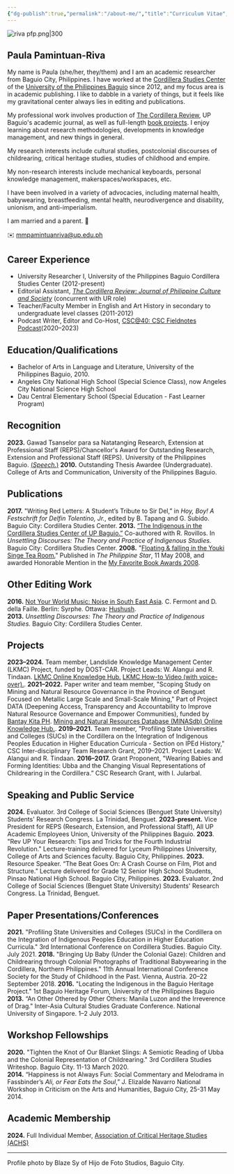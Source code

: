 ```yaml
---
{"dg-publish":true,"permalink":"/about-me/","title":"Curriculum Vitae","dgShowToc":true,"created":"2024-07-19T20:41:16.000+08:00","updated":"2024-08-06T22:04:41.000+08:00"}
---
```


![riva pfp.png|300](/img/user/Extras/Images/riva%20pfp.png)
## Paula Pamintuan-Riva 

My name is Paula (she/her, they/them) and I am an academic researcher from Baguio City, Philippines. I have worked at the [Cordillera Studies Center](https://csc3.upb.edu.ph/) of the [University of the Philippines Baguio](https://www.upb.edu.ph/) since 2012, and my focus area is in academic publishing. I like to dabble in a variety of things, but it feels like my gravitational center always lies in editing and publications. 

My professional work involves production of [The Cordillera Review](https://thecordillerareview.upb.edu.ph/), UP Baguio's academic journal, as well as full-length [book projects](https://shopee.ph/cordillera_studies_center). I enjoy learning about research methodologies, developments in knowledge management, and new things in general.

My research interests include cultural studies, postcolonial discourses of childrearing, critical heritage studies, studies of childhood and empire.

My non-research interests include mechanical keyboards, personal knowledge management, makerspaces/workspaces, etc. 

I have been involved in a variety of advocacies, including maternal health, babywearing, breastfeeding, mental health, neurodivergence and disability, unionism, and anti-imperialism.

I am married and a parent. 🌱

✉️ mmpamintuanriva@up.edu.ph
## Career Experience
- University Researcher I, University of the Philippines Baguio Cordillera Studies Center (2012-present)
- Editorial Assistant, [*The Cordillera Review: Journal of Philippine Culture and Society*](https://thecordillerareview.upb.edu.ph/) (concurrent with UR role)
- Teacher/Faculty Member in English and Art History in secondary to undergraduate level classes (2011-2012)
- Podcast Writer, Editor and Co-Host, [CSC@40: CSC Fieldnotes Podcast](https://open.spotify.com/show/2oDR93FhlZ8qDrXzx5qXHt)(2020–2023)
## Education/Qualifications
- Bachelor of Arts in Language and Literature, University of the Philippines Baguio, 2010. 
- Angeles City National High School (Special Science Class), now Angeles City National Science High School
- Dau Central Elementary School (Special Education - Fast Learner Program)
## Recognition
**2023.** Gawad Tsanselor para sa Natatanging Research, Extension at Professional Staff (REPS)/Chancellor's Award for Outstanding Research, Extension and Professional Staff (REPS). University of the Philippines Baguio. [(*Speech.*)](https://drive.google.com/file/d/1BExGeuMlsxCRV9TdPOdcTukF65sixTBF/view?usp=sharing) 
**2010.** Outstanding Thesis Awardee (Undergraduate). College of Arts and Communication, University of the Philippines Baguio.
## Publications
**2017.** "Writing Red Letters: A Student’s Tribute to Sir Del,” in _Hoy, Boy! A Festschrift for Delfin Tolentino, Jr._, edited by B. Tapang and G. Subido. Baguio City: Cordillera Studies Center.
**2013.** [“The Indigenous in the Cordillera Studies Center of UP Baguio.”](https://drive.google.com/file/d/1FF2mLJZV4VzSCl3ZmFjBUKxn3MQBjqMg/view?usp=sharing) Co-authored with R. Rovillos. In *Unsettling Discourses: The Theory and Practice of Indigenous Studies.* Baguio City: Cordillera Studies Center.
**2008.** "[Floating & falling in the Youki Singe Tea Room.](https://www.philstar.com/lifestyle/sunday-life/2008/05/11/61448/floating-amp-falling-youki-singe-tea-room)" Published in *The Philippine Star*, 11 May 2008, and awarded Honorable Mention in the [My Favorite Book Awards 2008](https://www.philstar.com/lifestyle/sunday-life/2009/03/15/448205/poetry-reading-laughter-my-favorite-book-awards-2008). 
## Other Editing Work
**2016.** [Not Your World Music: Noise in South East Asia](https://www.academia.edu/28481619/NOT_YOUR_WORLD_MUSIC_Noise_in_South_East_Asia_front_matters_?auto=download). C. Fermont and D. della Faille. Berlin: Syrphe. Ottawa: [Hushush](http://words.hushush.com/).   
**2013.** _Unsettling Discourses: The Theory and Practice of Indigenous Studies._ Baguio City: Cordillera Studies Center.
## Projects
**2023–2024.** Team member, Landslide Knowledge Management Center (LKMC) Project, funded by DOST-CAR. Project Leads: W. Alangui and R. Tindaan. [LKMC Online Knowledge Hub.](https://landslidekm.dostcar.ph/) [LKMC How-to Video (with voice-over).](https://drive.google.com/file/d/15Xf9W-JRf7ZwryKkZn7ZuG_HbIAChQ6l/view?usp=sharing).
**2021–2022.** Paper writer and team member, "Scoping Study on Mining and Natural Resource Governance in the Province of Benguet Focused on Metallic Large Scale and Small-Scale Mining," Part of Project DATA (Deepening Access, Transparency and Accountability to Improve Natural Resource Governance and Empower Communities), funded by [Bantay Kita PH](http://www.bantaykita.ph/). [Mining and Natural Resources Database (MINASdb) Online Knowledge Hub.](https://minasdb.upb.edu.ph/).
**2019–2021.** Team member, "Profiling State Universities and Colleges (SUCs) in the Cordillera on the Integration of Indigenous Peoples Education in Higher Education Curricula - Section on IPEd History," CSC Inter-disciplinary Team Research Grant, 2019–2021. Project Leads: W. Alangui and R. Tindaan.
**2016–2017.** Grant Proponent, "Wearing Babies and Forming Identities: Ubba and the Changing Visual Representations of Childrearing in the Cordillera.” CSC Research Grant, with I. Jularbal. 
## Speaking and Public Service
**2024.** Evaluator. 3rd College of Social Sciences (Benguet State University) Students' Research Congress. La Trinidad, Benguet.
**2023-present.** Vice President for REPS (Research, Extension, and Professional Staff), All UP Academic Employees Union, University of the Philippines Baguio.
**2023**. "Rev UP Your Research: Tips and Tricks for the Fourth Industrial Revolution." Lecture-training delivered for Lyceum Philippines University, College of Arts and Sciences faculty. Baguio City, Philippines.
**2023.** Resource Speaker. “The Beat Goes On: A Crash Course on Film, Plot and Structure.” Lecture delivered for Grade 12 Senior High School Students, Pinsao National High School. Baguio City, Philippines. 
**2023.** Evaluator. 2nd College of Social Sciences (Benguet State University) Students' Research Congress. La Trinidad, Benguet.
## Paper Presentations/Conferences
**2021.** "Profiling State Universities and Colleges (SUCs) in the Cordillera on the Integration of Indigenous Peoples Education in Higher Education Curricula." 3rd International Conference on Cordillera Studies. Baguio City. July 2021.
**2018.** "Bringing Up Baby (Under the Colonial Gaze): Children and Childrearing through Colonial Photographs of Traditional Babywearing in the Cordillera, Northern Philippines." 11th Annual International Conference Society for the Study of Childhood in the Past. Vienna, Austria. 20–22 September 2018.
**2016.** "Locating the Indigenous in the Baguio Heritage Project." 1st Baguio Heritage Forum, University of the Philippines Baguio
**2013.** “An Other Othered by Other Others: Manila Luzon and the Irreverence of Drag." Inter-Asia Cultural Studies Graduate Conference. National University of Singapore. 1–2 July 2013.
## Workshop Fellowships
**2020.** "Tighten the Knot of Our Blanket Slings: A Semiotic Reading of Ubba and the Colonial Representation of Childrearing." 3rd Cordillera Studies Writeshop. Baguio City. 11-13 March 2020.  
**2014.** “Happiness is not Always Fun: Social Commentary and Melodrama in Fassbinder’s *Ali, or Fear Eats the Soul*,” J. Elizalde Navarro National Workshop in Criticism on the Arts and Humanities, Baguio City, 25-31 May 2014.
 
## Academic Membership
**2024.** Full Individual Member, [Association of Critical Heritage Studies (ACHS)](https://www.criticalheritagestudies.org/membership-directory#!biz/id/6509b0463ac000fa390d9a75)

---
Profile photo by Blaze Sy of Hijo de Foto Studios, Baguio City.